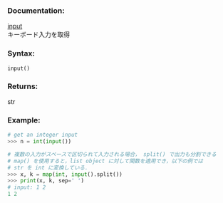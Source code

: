### Documentation:

[input](https://docs.python.org/ja/3/library/functions.html#input)  
キーボード入力を取得

### Syntax:

```input()```

### Returns:

str

### Example: 

```python
# get an integer input 
>>> n = int(input())

# 複数の入力がスペースで区切られて入力される場合， split() で出力も分割できる
# map() を使用すると，list object に対して関数を適用でき，以下の例では
# str を int に変換している．
>>> x, k = map(int, input().split())
>>> print(x, k, sep=' ')
# input: 1 2
1 2

```